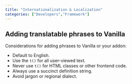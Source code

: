 ```yaml
---
title: "Internationalization & Localization"
categories: ["Developers","Framework"]
---
```


## Adding translatable phrases to Vanilla

Considerations for adding phrases to Vanilla or your addon:

* Default to English.
* Use the `t()` for all user-viewed text.
* Never use `t()` for HTML classes or other frontend code.
* Always use a succinct definition string.
* Avoid jargon or regional dialect.
